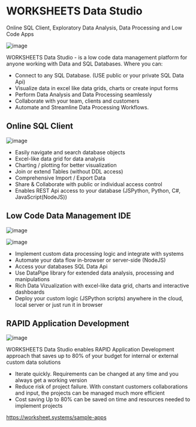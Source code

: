 # WORKSHEETS Data Studio

Online SQL Client, Exploratory Data Analysis, Data Processing and Low Code Apps

![image](https://user-images.githubusercontent.com/6579079/174428313-98274c8c-248c-45b8-9caa-6ada1bac1b31.png)

WORKSHEETS Data Studio - is a low code data management platform for anyone working with Data and SQL Databases. Where you can:

 - Connect to any SQL Database. (USE public or your private SQL Data Api)
 - Visualize data in excel like data grids, charts or create input forms
 - Perform Data Analysis and Data Processing seamlessly
 - Collaborate with your team, clients and customers
 - Automate and Streamline Data Processing Workflows.

## Online SQL Client

![image](https://user-images.githubusercontent.com/6579079/174428329-bd0a21ac-4454-4dca-bdee-5b1afcf13892.png)

 - Easily navigate and search database objects
 - Excel-like data grid for data analysis
 - Charting / plotting for better visualization
 - Join or extend Tables (without DDL access)
 - Comprehensive Import / Export Data
 - Share & Collaborate with public or individual access control
 - Enables REST Api access to your database (JSPython, Python, C#, JavaScript(NodeJS))

## Low Code Data Management IDE

![image](https://user-images.githubusercontent.com/6579079/174428338-e44b6f0e-c632-4b46-b01a-0e10dc5c6c53.png)

![image](https://user-images.githubusercontent.com/6579079/174428346-e3ec5976-b616-42dc-9af0-20ac4db51f89.png)

 - Implement custom data processing logic and integrate with systems
 - Automate your data flow in-browser or server-side (NodeJS)
 - Access your databases SQL Data Api
 - Use DataPipe library for extended data analysis, processing and manipulations
 - Rich Data Vizualization with excel-like data grid, charts and interactive dashboards
 - Deploy your custom logic (JSPython scripts) anywhere in the cloud, local server or just run it in browser

## RAPID Application Development

![image](https://user-images.githubusercontent.com/6579079/174428362-5aaee491-7b7a-4827-9d3c-0a64af88a215.png)

WORKSHEETS Data Studio enables RAPID Application Development approach that saves up to 80% of your budget for internal or external custom data solutions

 - Iterate quickly. Requirements can be changed at any time and you always get a working version
 - Reduce risk of project failure. With constant customers collaborations and input, the projects can be managed much more efficient
 - Cost saving Up to 80% can be saved on time and resources needed to implement projects
 
https://worksheet.systems/sample-apps
